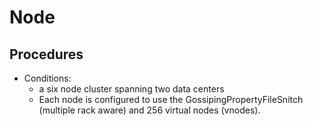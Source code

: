 # Node

## Procedures

* Conditions:
    * a six node cluster spanning two data centers
    * Each node is configured to use the GossipingPropertyFileSnitch (multiple rack aware) and 256 virtual nodes (vnodes).